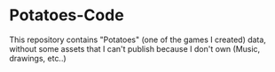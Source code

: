 # Potatoes-Code
This repository contains "Potatoes" (one of the games I created) data, without some assets that I can't publish because I don't own (Music, drawings, etc..)
